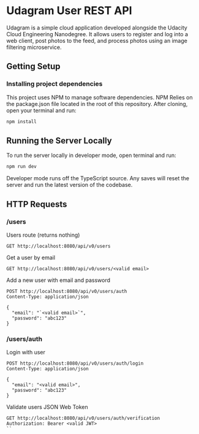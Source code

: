 # Udagram User REST API

Udagram is a simple cloud application developed alongside the Udacity Cloud Engineering Nanodegree.
It allows users to register and log into a web client, post photos to the feed, and process photos using an image filtering microservice.

## Getting Setup

### Installing project dependencies

This project uses NPM to manage software dependencies. NPM Relies on the package.json file located in the root of this repository. After cloning, open your terminal and run:
```bash
npm install
```

## Running the Server Locally
To run the server locally in developer mode, open terminal and run:
```bash
npm run dev
```

Developer mode runs off the TypeScript source. Any saves will reset the server and run the latest version of the codebase. 

## HTTP Requests

### /users

Users route (returns nothing)
```
GET http://localhost:8080/api/v0/users
```


Get a user by email
```
GET http://localhost:8080/api/v0/users/<valid email>
```

Add a new user with email and password
```
POST http://localhost:8080/api/v0/users/auth
Content-Type: application/json

{
  "email": "`<valid email>`",
  "password": "abc123"
}
```

### /users/auth

Login with user
```
POST http://localhost:8080/api/v0/users/auth/login
Content-Type: application/json

{
  "email": "<valid email>",
  "password": "abc123"
}
```

Validate users JSON Web Token
```
GET http://localhost:8080/api/v0/users/auth/verification
Authorization: Bearer <valid JWT>
``
